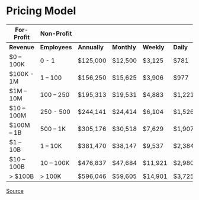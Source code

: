# Pricing Model

| For-Profit      | Non-Profit  |             |               |              |             |              |    
| -----------     | ----------- | ----------- | -----------   | -----------  | ----------- | -----------  |
| **Revenue** | **Employees** | **Annually** | **Monthly** | **Weekly** | **Daily** | **Hourly** | 
| $0 – 100K    | 0 - 1   | $125,000	| $12,500 |	$3,125 |	$781	| $98 | 
| $100K - 1M         | 1 – 100   | $156,250 |	$15,625 |	$3,906 |	$977 |	$122 | 
| $1M – 10M         | 100 – 250   | $195,313 | $19,531 |	$4,883 |	$1,221 |	$153 |
| $10 – 100M         | 250 - 500   | $244,141	| $24,414	 | $6,104 | 	$1,526	| $191 | 
| $100M – 1B         | 500 – 1K   | $305,176 |	$30,518	| $7,629	| $1,907 | $238 |
| $1 – 10B         | 1 – 10K   | $381,470	| $38,147 |	$9,537	| $2,384	| $298 |
| $10 – 100B         | 10 – 100K   | $476,837	| $47,684 |	$11,921 |	$2,980 |	$373 | 
| > $100B         | > 100K   | $596,046	| $59,605 |	$14,901 |	$3,725	| $466 |

[Source](https://docs.google.com/spreadsheets/d/1Flycd81JIipeSaxbf74d6dll1BMAvBidI3JEF-Z_ubs/edit?usp=sharing)
